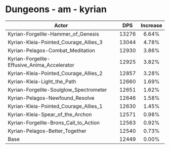 # Dungeons - am - kyrian
| Actor | DPS | Increase |
|---|:---:|:---:|
|Kyrian-Forgelite-Hammer_of_Genesis|13276|6.64%|
|Kyrian-Kleia-Pointed_Courage_Allies_3|13044|4.78%|
|Kyrian-Pelagos-Combat_Meditation|12930|3.86%|
|Kyrian-Forgelite-Effusive_Anima_Accelerator|12925|3.82%|
|Kyrian-Kleia-Pointed_Courage_Allies_2|12857|3.28%|
|Kyrian-Kleia-Light_the_Path|12660|1.69%|
|Kyrian-Forgelite-Soulglow_Spectrometer|12651|1.62%|
|Kyrian-Pelagos-Newfound_Resolve|12646|1.58%|
|Kyrian-Kleia-Pointed_Courage_Allies_1|12630|1.45%|
|Kyrian-Kleia-Spear_of_the_Archon|12571|0.98%|
|Kyrian-Forgelite-Brons_Call_to_Action|12563|0.92%|
|Kyrian-Pelagos-Better_Together|12540|0.73%|
|Base|12449|0.00%|
